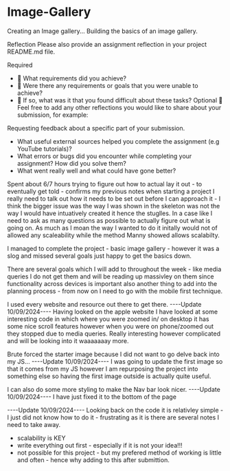 # Image-Gallery

Creating an Image gallery... Building the basics of an image gallery.

Reflection
Please also provide an assignment reflection in your project README.md file.

Required

- 🎯 What requirements did you achieve?
- 🎯 Were there any requirements or goals that you were unable to achieve?
- 🎯 If so, what was it that you found difficult about these tasks?
  Optional
  🏹 Feel free to add any other reflections you would like to share about your submission, for example:

Requesting feedback about a specific part of your submission.

- What useful external sources helped you complete the assignment (e.g YouTube tutorials)?
- What errors or bugs did you encounter while completing your assignment? How did you solve them?
- What went really well and what could have gone better?

Spent about 6/7 hours trying to figure out how to actual lay it out - to eventually get told - confirms my previous notes when starting a project I really need to talk out how it needs to be set out before I can approach it - I think the bigger issue was the way I was shown in the skeleton was not the way I would have intuatively created it hence the stuglles. In a case like I need to ask as many questions as possible to actually figure out what is going on. As much as I moan the way I wanted to do it initally would not of allowed any scaleability while the method Manny showed allows scalabilty. 

I managed to complete the project - basic image gallery - however it was a slog and missed several goals just happy to get the basics down. 

There are several goals which I will add to throughout the week - like media queries I do not get them and will be reading up massivley on them since functionality across devices is important also another thing to add into the planning process - from now on I need to go with the mobile first technique.

I used every website and resource out there to get there. ----Update 10/09/2024---- Having looked on the apple website I have looked at some interesting code in which where you were zoomed in/ on desktop it has some nice scroll features however when you were on phone/zoomed out they stopped due to media queries. Really interesting however complicated and will be looking into it waaaaaaay more.

Brute forced the starter image because I did not want to go delve back into my JS... ----Update 10/09/2024---- I was going to update the first image so that it comes from my JS however I am repurposing the project into something else so having the first image outside is actually quite useful.

I can also do some more styling to make the Nav bar look nicer. ----Update 10/09/2024---- I have just fixed it to the bottom of the page

----Update 10/09/2024---- Looking back on the code it is relativley simple - I just did not know how to do it - frustrating as it is there are several notes I need to take away.
  - scalability is KEY
  - write everything out first - especially if it is not your idea!!!
  - not possible for this project - but my prefered method of working is little and often - hence why adding to this after submittion.
  
